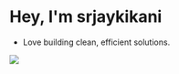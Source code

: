 <!-- Minimalist and simple README.md for srjaykikani -->

# Hey, I'm srjaykikani

- Love building clean, efficient solutions.


![](https://komarev.com/ghpvc/?username=srjaykikani&label=PROFILE+VIEWS)



